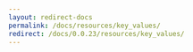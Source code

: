 ```yaml
---
layout: redirect-docs
permalink: /docs/resources/key_values/
redirect: /docs/0.0.23/resources/key_values/
---
```

